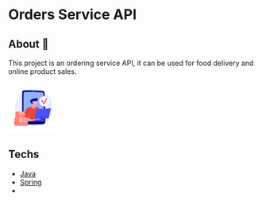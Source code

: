 <div>
<h1>Orders Service API</h1>
<h2>About 📕</h2>
  <p>This project is an ordering service API, it can be used for food delivery and online product sales.</p>
  <img height="100" width="100" src= "./assets\20943863.jpg">
<h2>Techs</h2>
  <ul>
    <li><a href="https://www.java.com">Java</a> </li>
    <li><a href="[spring.io](https://spring.io)">Spring</a></li>
    <li><a href="https://www.h2database.com"></a></li>
  </ul>
</div>

 
